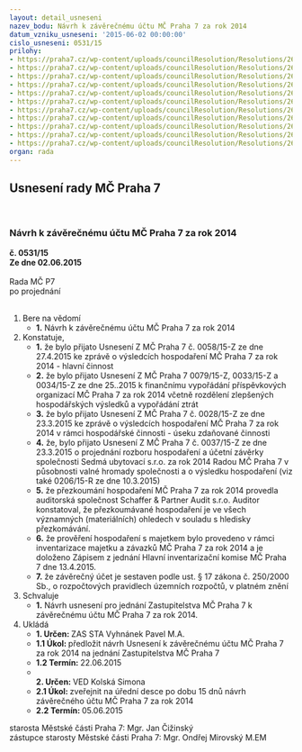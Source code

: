 ```yaml
---
layout: detail_usneseni
nazev_bodu: Návrh k závěrečnému účtu MČ Praha 7 za rok 2014
datum_vzniku_usneseni: '2015-06-02 00:00:00'
cislo_usneseni: 0531/15
prilohy:
- https://praha7.cz/wp-content/uploads/councilResolution/Resolutions/26318/33-15-p1_d%c5%afvodov%c3%a1_zpr%c3%a1va.doc
- https://praha7.cz/wp-content/uploads/councilResolution/Resolutions/26318/33-15-p2_0058_hv_h%c4%8d.doc
- https://praha7.cz/wp-content/uploads/councilResolution/Resolutions/26318/33-15-p3_0079_%c5%a1koly.doc
- https://praha7.cz/wp-content/uploads/councilResolution/Resolutions/26318/33-15-p4_pc.doc
- https://praha7.cz/wp-content/uploads/councilResolution/Resolutions/26318/33-15-p5_saz.doc
- https://praha7.cz/wp-content/uploads/councilResolution/Resolutions/26318/33-15-p6_vhc.doc
- https://praha7.cz/wp-content/uploads/councilResolution/Resolutions/26318/33-15-p7_hv_7u.doc
- https://praha7.cz/wp-content/uploads/councilResolution/Resolutions/26318/33-15-p8_fin_vyrovnani_mhmp_20140001.pdf
- https://praha7.cz/wp-content/uploads/councilResolution/Resolutions/26318/33-15-p9_zpr%c3%a1va_o_p%c5%99ezkoum%c3%a1n%c3%ad_hospoda%c5%99en%c3%ad_m%c4%9bstk%c3%a1_%c4%8d%c3%a1st_praha_7__31.12.2014_final_zmen%c5%a1en%c3%a1.pdf
- https://praha7.cz/wp-content/uploads/councilResolution/Resolutions/26318/33-15-p10_zapis_uik_final0001.pdf
- https://praha7.cz/wp-content/uploads/councilResolution/Resolutions/26318/33-15-zmc5.doc
organ: rada
---
```

<div id="ucUsn_pList" class="usn">
	<span><h2>Usnesení rady MČ Praha 7 </h2>
<br></span><div class="standBody">
<span><h3>Návrh k závěrečnému účtu MČ Praha 7 za rok 2014</h3></span><div class="center">
		<strong>č. 0531/15</strong><br>
	</div>
<div class="center">
		<strong>Ze dne 02.06.2015</strong><br><br>
	</div>Rada MČ P7<br> po projednání<br><br><ol>
<li>Bere na vědomí<ul><li>
<strong>1.</strong> Návrh k závěrečnému účtu MČ Praha 7 za rok 2014</li></ul>
</li>
<li>Konstatuje,<ul>
<li>
<strong>1.</strong> že bylo přijato Usnesení Z MČ Praha 7 č. 0058/15-Z ze dne 27.4.2015 ke zprávě o výsledcích hospodaření MČ Praha 7 za rok 2014 - hlavní činnost</li>
<li>
<strong>2.</strong> že bylo přijato Usnesení Z MČ Praha 7 0079/15-Z, 0033/15-Z a 0034/15-Z ze dne 25..2015 k finančnímu vypořádání příspěvkových organizací MČ Praha 7 za rok 2014 včetně rozdělení zlepšených hospodářských výsledků a vypořádání ztrát</li>
<li>
<strong>3.</strong> že bylo přijato Usnesení Z MČ Praha 7 č. 0028/15-Z ze dne 23.3.2015 ke zprávě o výsledcích hospodaření MČ Praha 7 za rok 2014 v rámci hospodářské činnosti - úseku zdaňované činnosti </li>
<li>
<strong>4.</strong> že, bylo přijato Usnesení Z MČ Praha 7 č. 0037/15-Z ze dne 23.3.2015  o projednání rozboru hospodaření a účetní závěrky společnosti Sedmá ubytovací s.r.o. za rok 2014 Radou MČ Praha 7 v působnosti valné hromady společnosti  a o výsledku hospodaření (viz také 0206/15-R ze dne 10.3.2015)</li>
<li>
<strong>5.</strong> že přezkoumání hospodaření MČ Praha 7 za rok 2014 provedla auditorská společnost Schaffer &amp; Partner Audit s.r.o. Auditor konstatoval, že přezkoumávané hospodaření je ve všech významných (materiálních) ohledech v souladu s hledisky přezkomávání.</li>
<li>
<strong>6.</strong> že prověření hospodaření s majetkem bylo provedeno v rámci inventarizace majetku a závazků MČ Praha 7 za rok 2014 a je doloženo Zápisem z jednání Hlavní inventarizační komise MČ Praha 7 dne 13.4.2015.</li>
<li>
<strong>7.</strong> že závěrečný účet je sestaven podle ust. § 17 zákona č. 250/2000 Sb.,  o rozpočtových pravidlech územních rozpočtů, v platném znění </li>
</ul>
</li>
<li>Schvaluje<ul><li>
<strong>1.</strong> Návrh usnesení pro jednání Zastupitelstva MČ Praha 7 k závěrečnému účtu MČ Praha 7 za rok 2014.</li></ul>
</li>
<li>Ukládá<ul>
<li>
<strong>1. Určen: </strong>ZAS STA Vyhnánek Pavel M.A.</li>
<li>
<strong>1.1 Úkol: </strong>předložit návrh Usnesení k závěrečnému účtu MČ Praha 7 za rok 2014 na jednání Zastupitelstva MČ Praha 7</li>
<li>
<strong>1.2 Termín: </strong>22.06.2015</li>
<li>
<strong><br>2. Určen: </strong>VED Kolská Simona</li>
<li>
<strong>2.1 Úkol: </strong>zveřejnit na úřední desce po dobu 15 dnů návrh závěrečného účtu MČ Praha 7 za rok 2014</li>
<li>
<strong>2.2 Termín: </strong>05.06.2015</li>
</ul>
</li>
</ol>starosta Městské části Praha 7: Mgr. Jan Čižinský<br>zástupce starosty Městské části Praha 7: Mgr. Ondřej Mirovský M.EM 
</div>
</div>